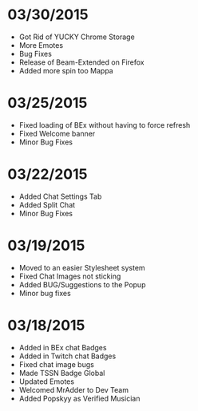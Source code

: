 # 03/30/2015
* Got Rid of YUCKY Chrome Storage
* More Emotes
* Bug Fixes
* Release of Beam-Extended on Firefox
* Added more spin too Mappa

# 03/25/2015
* Fixed loading of BEx without having to force refresh
* Fixed Welcome banner
* Minor Bug Fixes

# 03/22/2015
* Added Chat Settings Tab
* Added Split Chat
* Minor Bug Fixes

# 03/19/2015
* Moved to an easier Stylesheet system
* Fixed Chat Images not sticking
* Added BUG/Suggestions to the Popup
* Minor bug fixes

# 03/18/2015
* Added in BEx chat Badges
* Added in Twitch chat Badges
* Fixed chat image bugs
* Made TSSN Badge Global
* Updated Emotes
* Welcomed MrAdder to Dev Team
* Added Popskyy as Verified Musician
